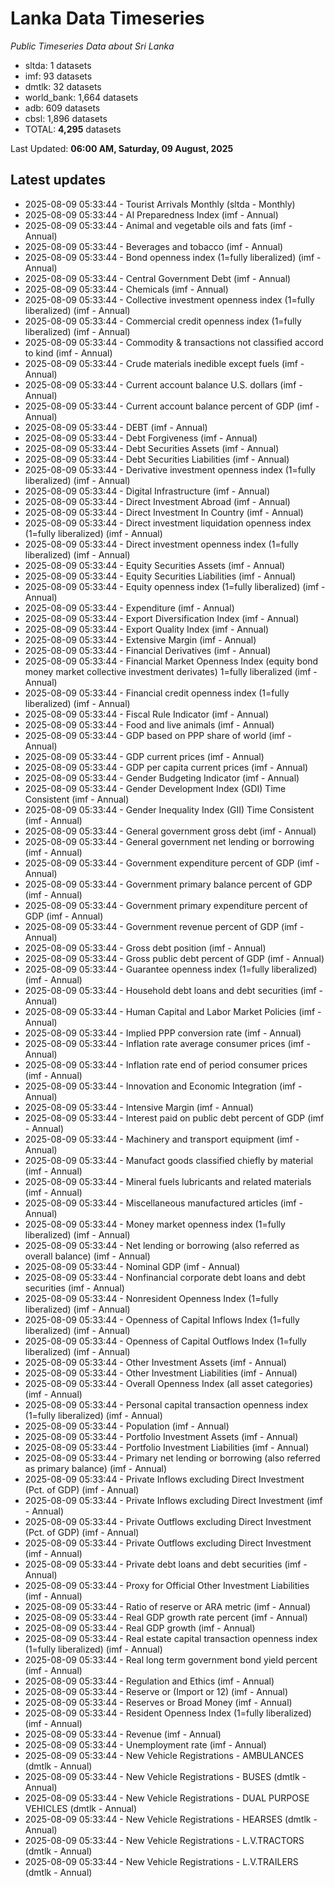 # Lanka Data Timeseries
*Public Timeseries Data about Sri Lanka*

* sltda: 1 datasets
* imf: 93 datasets
* dmtlk: 32 datasets
* world_bank: 1,664 datasets
* adb: 609 datasets
* cbsl: 1,896 datasets
* TOTAL: **4,295** datasets

Last Updated: **06:00 AM, Saturday, 09 August, 2025**

## Latest updates

* 2025-08-09 05:33:44 - Tourist Arrivals Monthly (sltda - Monthly)
* 2025-08-09 05:33:44 - AI Preparedness Index (imf - Annual)
* 2025-08-09 05:33:44 - Animal and vegetable oils and fats (imf - Annual)
* 2025-08-09 05:33:44 - Beverages and tobacco (imf - Annual)
* 2025-08-09 05:33:44 - Bond openness index (1=fully liberalized) (imf - Annual)
* 2025-08-09 05:33:44 - Central Government Debt (imf - Annual)
* 2025-08-09 05:33:44 - Chemicals (imf - Annual)
* 2025-08-09 05:33:44 - Collective investment openness index (1=fully liberalized) (imf - Annual)
* 2025-08-09 05:33:44 - Commercial credit openness index (1=fully liberalized) (imf - Annual)
* 2025-08-09 05:33:44 - Commodity & transactions not classified accord to kind (imf - Annual)
* 2025-08-09 05:33:44 - Crude materials inedible except fuels (imf - Annual)
* 2025-08-09 05:33:44 - Current account balance U.S. dollars (imf - Annual)
* 2025-08-09 05:33:44 - Current account balance percent of GDP (imf - Annual)
* 2025-08-09 05:33:44 - DEBT (imf - Annual)
* 2025-08-09 05:33:44 - Debt Forgiveness (imf - Annual)
* 2025-08-09 05:33:44 - Debt Securities Assets (imf - Annual)
* 2025-08-09 05:33:44 - Debt Securities Liabilities (imf - Annual)
* 2025-08-09 05:33:44 - Derivative investment openness index (1=fully liberalized) (imf - Annual)
* 2025-08-09 05:33:44 - Digital Infrastructure (imf - Annual)
* 2025-08-09 05:33:44 - Direct Investment Abroad (imf - Annual)
* 2025-08-09 05:33:44 - Direct Investment In Country (imf - Annual)
* 2025-08-09 05:33:44 - Direct investment liquidation openness index (1=fully liberalized) (imf - Annual)
* 2025-08-09 05:33:44 - Direct investment openness index (1=fully liberalized) (imf - Annual)
* 2025-08-09 05:33:44 - Equity Securities Assets (imf - Annual)
* 2025-08-09 05:33:44 - Equity Securities Liabilities (imf - Annual)
* 2025-08-09 05:33:44 - Equity openness index (1=fully liberalized) (imf - Annual)
* 2025-08-09 05:33:44 - Expenditure (imf - Annual)
* 2025-08-09 05:33:44 - Export Diversification Index (imf - Annual)
* 2025-08-09 05:33:44 - Export Quality Index (imf - Annual)
* 2025-08-09 05:33:44 - Extensive Margin (imf - Annual)
* 2025-08-09 05:33:44 - Financial Derivatives (imf - Annual)
* 2025-08-09 05:33:44 - Financial Market Openness Index (equity bond money market collective investment derivates) 1=fully liberalized (imf - Annual)
* 2025-08-09 05:33:44 - Financial credit openness index (1=fully liberalized) (imf - Annual)
* 2025-08-09 05:33:44 - Fiscal Rule Indicator (imf - Annual)
* 2025-08-09 05:33:44 - Food and live animals (imf - Annual)
* 2025-08-09 05:33:44 - GDP based on PPP share of world (imf - Annual)
* 2025-08-09 05:33:44 - GDP current prices (imf - Annual)
* 2025-08-09 05:33:44 - GDP per capita current prices (imf - Annual)
* 2025-08-09 05:33:44 - Gender Budgeting Indicator (imf - Annual)
* 2025-08-09 05:33:44 - Gender Development Index (GDI) Time Consistent (imf - Annual)
* 2025-08-09 05:33:44 - Gender Inequality Index (GII) Time Consistent (imf - Annual)
* 2025-08-09 05:33:44 - General government gross debt (imf - Annual)
* 2025-08-09 05:33:44 - General government net lending or borrowing (imf - Annual)
* 2025-08-09 05:33:44 - Government expenditure percent of GDP (imf - Annual)
* 2025-08-09 05:33:44 - Government primary balance percent of GDP (imf - Annual)
* 2025-08-09 05:33:44 - Government primary expenditure percent of GDP (imf - Annual)
* 2025-08-09 05:33:44 - Government revenue percent of GDP (imf - Annual)
* 2025-08-09 05:33:44 - Gross debt position (imf - Annual)
* 2025-08-09 05:33:44 - Gross public debt percent of GDP (imf - Annual)
* 2025-08-09 05:33:44 - Guarantee openness index (1=fully liberalized) (imf - Annual)
* 2025-08-09 05:33:44 - Household debt loans and debt securities (imf - Annual)
* 2025-08-09 05:33:44 - Human Capital and Labor Market Policies (imf - Annual)
* 2025-08-09 05:33:44 - Implied PPP conversion rate (imf - Annual)
* 2025-08-09 05:33:44 - Inflation rate average consumer prices (imf - Annual)
* 2025-08-09 05:33:44 - Inflation rate end of period consumer prices (imf - Annual)
* 2025-08-09 05:33:44 - Innovation and Economic Integration (imf - Annual)
* 2025-08-09 05:33:44 - Intensive Margin (imf - Annual)
* 2025-08-09 05:33:44 - Interest paid on public debt percent of GDP (imf - Annual)
* 2025-08-09 05:33:44 - Machinery and transport equipment (imf - Annual)
* 2025-08-09 05:33:44 - Manufact goods classified chiefly by material (imf - Annual)
* 2025-08-09 05:33:44 - Mineral fuels lubricants and related materials (imf - Annual)
* 2025-08-09 05:33:44 - Miscellaneous manufactured articles (imf - Annual)
* 2025-08-09 05:33:44 - Money market openness index (1=fully liberalized) (imf - Annual)
* 2025-08-09 05:33:44 - Net lending or borrowing (also referred as overall balance) (imf - Annual)
* 2025-08-09 05:33:44 - Nominal GDP (imf - Annual)
* 2025-08-09 05:33:44 - Nonfinancial corporate debt loans and debt securities (imf - Annual)
* 2025-08-09 05:33:44 - Nonresident Openness Index (1=fully liberalized) (imf - Annual)
* 2025-08-09 05:33:44 - Openness of Capital Inflows Index (1=fully liberalized) (imf - Annual)
* 2025-08-09 05:33:44 - Openness of Capital Outflows Index (1=fully liberalized) (imf - Annual)
* 2025-08-09 05:33:44 - Other Investment Assets (imf - Annual)
* 2025-08-09 05:33:44 - Other Investment Liabilities (imf - Annual)
* 2025-08-09 05:33:44 - Overall Openness Index (all asset categories) (imf - Annual)
* 2025-08-09 05:33:44 - Personal capital transaction openness index (1=fully liberalized) (imf - Annual)
* 2025-08-09 05:33:44 - Population (imf - Annual)
* 2025-08-09 05:33:44 - Portfolio Investment Assets (imf - Annual)
* 2025-08-09 05:33:44 - Portfolio Investment Liabilities (imf - Annual)
* 2025-08-09 05:33:44 - Primary net lending or borrowing (also referred as primary balance) (imf - Annual)
* 2025-08-09 05:33:44 - Private Inflows excluding Direct Investment (Pct. of GDP) (imf - Annual)
* 2025-08-09 05:33:44 - Private Inflows excluding Direct Investment (imf - Annual)
* 2025-08-09 05:33:44 - Private Outflows excluding Direct Investment (Pct. of GDP) (imf - Annual)
* 2025-08-09 05:33:44 - Private Outflows excluding Direct Investment (imf - Annual)
* 2025-08-09 05:33:44 - Private debt loans and debt securities (imf - Annual)
* 2025-08-09 05:33:44 - Proxy for Official Other Investment Liabilities (imf - Annual)
* 2025-08-09 05:33:44 - Ratio of reserve or ARA metric (imf - Annual)
* 2025-08-09 05:33:44 - Real GDP growth rate percent (imf - Annual)
* 2025-08-09 05:33:44 - Real GDP growth (imf - Annual)
* 2025-08-09 05:33:44 - Real estate capital transaction openness index (1=fully liberalized) (imf - Annual)
* 2025-08-09 05:33:44 - Real long term government bond yield percent (imf - Annual)
* 2025-08-09 05:33:44 - Regulation and Ethics (imf - Annual)
* 2025-08-09 05:33:44 - Reserve or (Import or 12) (imf - Annual)
* 2025-08-09 05:33:44 - Reserves or Broad Money (imf - Annual)
* 2025-08-09 05:33:44 - Resident Openness Index (1=fully liberalized) (imf - Annual)
* 2025-08-09 05:33:44 - Revenue (imf - Annual)
* 2025-08-09 05:33:44 - Unemployment rate (imf - Annual)
* 2025-08-09 05:33:44 - New Vehicle Registrations - AMBULANCES (dmtlk - Annual)
* 2025-08-09 05:33:44 - New Vehicle Registrations - BUSES (dmtlk - Annual)
* 2025-08-09 05:33:44 - New Vehicle Registrations - DUAL PURPOSE VEHICLES (dmtlk - Annual)
* 2025-08-09 05:33:44 - New Vehicle Registrations - HEARSES (dmtlk - Annual)
* 2025-08-09 05:33:44 - New Vehicle Registrations - L.V.TRACTORS (dmtlk - Annual)
* 2025-08-09 05:33:44 - New Vehicle Registrations - L.V.TRAILERS (dmtlk - Annual)